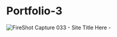 # Portfolio-3
![FireShot Capture 033 - Site Title Here - ](https://user-images.githubusercontent.com/47064496/77828082-b6181300-7143-11ea-8a4c-6bf413b3003e.png)
